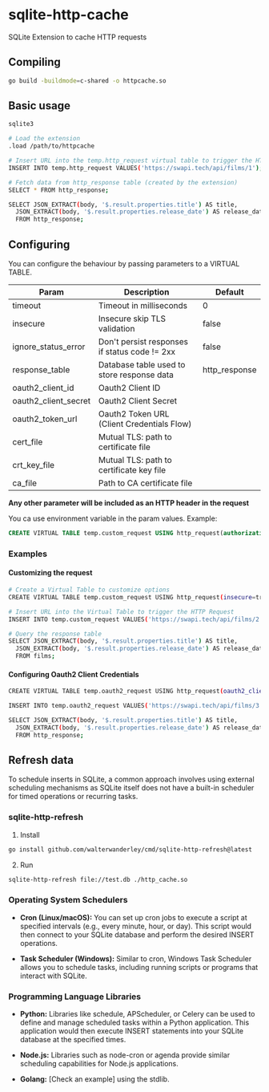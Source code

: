 # sqlite-http-cache
SQLite Extension to cache HTTP requests

## Compiling

```sh
go build -buildmode=c-shared -o httpcache.so
```

## Basic usage

```sh
sqlite3

# Load the extension
.load /path/to/httpcache

# Insert URL into the temp.http_request virtual table to trigger the HTTP Request 
INSERT INTO temp.http_request VALUES('https://swapi.tech/api/films/1');

# Fetch data from http_response table (created by the extension)
SELECT * FROM http_response;

SELECT JSON_EXTRACT(body, '$.result.properties.title') AS title,
  JSON_EXTRACT(body, '$.result.properties.release_date') AS release_date 
  FROM http_response;
```

## Configuring

You can configure the behaviour by passing parameters to a VIRTUAL TABLE.

| Param | Description | Default |
|-------|-------------|---------|
| timeout | Timeout in milliseconds | 0 |
| insecure | Insecure skip TLS validation | false |
| ignore_status_error | Don't persist responses if status code != 2xx | false |
| response_table | Database table used to store response data | http_response |
| oauth2_client_id | Oauth2 Client ID | |
| oauth2_client_secret | Oauth2 Client Secret | |
| oauth2_token_url | Oauth2 Token URL (Client Credentials Flow) | |
| cert_file | Mutual TLS: path to certificate file | |
| crt_key_file | Mutual TLS: path to certificate key file | |
| ca_file | Path to CA certificate file | |

**Any other parameter will be included as an HTTP header in the request** 

You ca use environment variable in the param values. Example:

```sql
CREATE VIRTUAL TABLE temp.custom_request USING http_request(authorization=Bearer ${API_TOKEN});
```

### Examples

#### Customizing the request 

```sh
# Create a Virtual Table to customize options
CREATE VIRTUAL TABLE temp.custom_request USING http_request(insecure=true, timeout=10000, accept=application/json, authorization=Bearer ${API_TOKEN}, response_table=films);

# Insert URL into the Virtual Table to trigger the HTTP Request 
INSERT INTO temp.custom_request VALUES('https://swapi.tech/api/films/2');

# Query the response table
SELECT JSON_EXTRACT(body, '$.result.properties.title') AS title,
  JSON_EXTRACT(body, '$.result.properties.release_date') AS release_date 
  FROM films;
```

#### Configuring Oauth2 Client Credentials

```sh
CREATE VIRTUAL TABLE temp.oauth2_request USING http_request(oauth2_client_id=${CLIENT_ID}, oauth2_client_secret=${CLIENT_SECRET}, oauth2_token_url='https://my-token-url');

INSERT INTO temp.oauth2_request VALUES('https://swapi.tech/api/films/3');

SELECT JSON_EXTRACT(body, '$.result.properties.title') AS title,
  JSON_EXTRACT(body, '$.result.properties.release_date') AS release_date 
  FROM http_response;
```

## Refresh data

To schedule inserts in SQLite, a common approach involves using external scheduling mechanisms as SQLite itself does not have a built-in scheduler for timed operations or recurring tasks.

### sqlite-http-refresh

1. Install

```sh
go install github.com/walterwanderley/cmd/sqlite-http-refresh@latest
```

2. Run

```sh
sqlite-http-refresh file://test.db ./http_cache.so 
```

### Operating System Schedulers

- **Cron (Linux/macOS):** You can set up cron jobs to execute a script at specified intervals (e.g., every minute, hour, or day). This script would then connect to your SQLite database and perform the desired INSERT operations.

- **Task Scheduler (Windows):** Similar to cron, Windows Task Scheduler allows you to schedule tasks, including running scripts or programs that interact with SQLite.

### Programming Language Libraries

- **Python:** Libraries like schedule, APScheduler, or Celery can be used to define and manage scheduled tasks within a Python application. This application would then execute INSERT statements into your SQLite database at the specified times.

- **Node.js:** Libraries such as node-cron or agenda provide similar scheduling capabilities for Node.js applications.

- **Golang:** [Check an example] using the stdlib.
